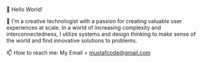 👋 Hello World!

👀 I'm a creative technologist with a passion for creating valuable user experiences at scale.
In a world of increasing complexity and interconnectedness, I utilize systems and design thinking to make sense of the world and find innovative solutions to problems.

📫 How to reach me: My Email = mustafcode@gmail.com
      

<!---
mustafcode/mustafcode is a ✨ special ✨ repository because its `README.md` (this file) appears on your GitHub profile.
You can click the Preview link to take a look at your changes.
--->
